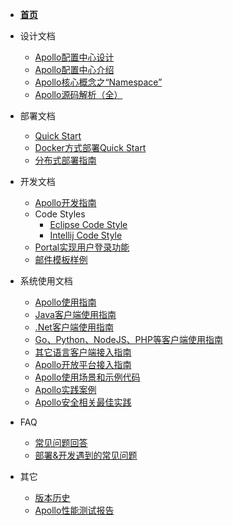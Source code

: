 - [**首页**](zh/README.md)

- 设计文档
    - [Apollo配置中心设计](zh/design/apollo-design.md)
    - [Apollo配置中心介绍](zh/design/apollo-introduction.md)
    - [Apollo核心概念之“Namespace”](zh/design/apollo-core-concept-namespace.md)
    - [Apollo源码解析（全）](http://www.iocoder.cn/categories/Apollo/)

- 部署文档
    - [Quick Start](zh/deployment/quick-start.md)
    - [Docker方式部署Quick Start](zh/deployment/quick-start-docker.md)
    - [分布式部署指南](zh/deployment/distributed-deployment-guide.md)

- 开发文档
    - [Apollo开发指南](zh/development/apollo-development-guide.md)
    - Code Styles
        - [Eclipse Code Style](https://github.com/ctripcorp/apollo/blob/master/apollo-buildtools/style/eclipse-java-google-style.xml)
        - [Intellij Code Style](https://github.com/ctripcorp/apollo/blob/master/apollo-buildtools/style/intellij-java-google-style.xml)
    - [Portal实现用户登录功能](zh/development/portal-how-to-implement-user-login-function.md)
    - [邮件模板样例](zh/development/email-template-samples.md)

- 系统使用文档
    - [Apollo使用指南](zh/usage/apollo-user-guide.md)
    - [Java客户端使用指南](zh/usage/java-sdk-user-guide.md)
    - [.Net客户端使用指南](zh/usage/dotnet-sdk-user-guide.md)
    - [Go、Python、NodeJS、PHP等客户端使用指南](zh/usage/third-party-sdks-user-guide.md)
    - [其它语言客户端接入指南](zh/usage/other-language-client-user-guide.md)
    - [Apollo开放平台接入指南](zh/usage/apollo-open-api-platform.md)
    - [Apollo使用场景和示例代码](https://github.com/ctripcorp/apollo-use-cases)
    - [Apollo实践案例](zh/usage/apollo-user-practices.md)
    - [Apollo安全相关最佳实践](zh/usage/apollo-user-guide?id=_71-%e5%ae%89%e5%85%a8%e7%9b%b8%e5%85%b3)

- FAQ
    - [常见问题回答](zh/faq/faq.md)
    - [部署&开发遇到的常见问题](zh/faq/common-issues-in-deployment-and-development-phase.md)

- 其它
    - [版本历史](https://github.com/ctripcorp/apollo/releases)
    - [Apollo性能测试报告](zh/misc/apollo-benchmark.md)

